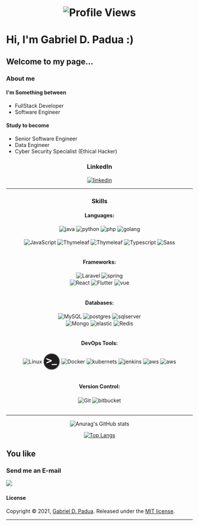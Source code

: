 <h1 align="center">
 
![Profile Views](http://estruyf-github.azurewebsites.net/api/VisitorHit?user=gabrielDpadua21&repo=GuillaumeFalourd&countColorcountColor) 

# Hi, I'm Gabriel D. Padua :)

## Welcome to my page...
</h1>

### About me
#### I'm Something between
- FullStack Developer
- Software Engineer
#### Study to become
- Senior Software Engineer
- Data Engineer
- Cyber Security Specialist (Ethical Hacker)


<div align="center">
  
### LinkedIn
[<img align="center" alt="linkedin" width="60px" src="https://icon-icons.com/icons2/134/PNG/64/linkedin_socialnetwork_20684.png" />](https://www.linkedin.com/in/gabriel-d-65ab77152/)

---

### Skills

#### Languages:
<img align="center" alt="java" width="60px" src="https://img.icons8.com/color/48/000000/java-coffee-cup-logo.png" />
<img align="center" alt="python" width="60px" src="https://img.icons8.com/color/48/000000/python.png" />
<img align="center" alt="php" width="60px" src="https://img.icons8.com/dusk/64/000000/php-logo.png"/>
<img align="center" alt="golang" width="60px"src="https://img.icons8.com/color/48/000000/golang.png"/>
<br />
<br />

<img align="center" alt="JavaScript" width="50px" src="https://img.icons8.com/color/48/000000/javascript--v1.png"/>
<img  align="center" alt="Thymeleaf" width="50px" src="https://img.icons8.com/color/48/000000/html-5.png"/>
<img align="center" alt="Thymeleaf" width="50px" src="https://img.icons8.com/color/48/000000/css3.png"/>
<img align="center" alt="Typescript" width="60px" src="https://img.icons8.com/color/48/000000/typescript.png"" />
<img align="center" alt="Sass" width="60px" src="https://img.icons8.com/color/48/000000/sass.png"/>
<br />
<br />


#### Frameworks:
<img align="center" alt="Laravel" width="60px" src="https://img.icons8.com/fluent/48/000000/laravel.png"/>
<img align="center" alt="spring" width="60px" src="https://img.icons8.com/color/48/000000/spring-logo.png" />
<br/>
<img align="center" alt="React" width="60px" src="https://img.icons8.com/nolan/64/react-native.png"/>
<img align="center" alt="Flutter" width="60px"src="https://img.icons8.com/color/48/000000/flutter.png"/>
<img align="center" alt="vue" width src="https://img.icons8.com/color/48/000000/vue-js.png"/>
<br />
<br />

#### Databases:
<img align="center" alt="MySQL" width="60px" src="https://budougumi0617.github.io/logos/mysql.png" />
<img align="center" alt="postgres" width="60px" src="https://img.icons8.com/color/48/000000/postgreesql.png"/>
<img align="center" alt="sqlserver" width="60px" src="https://img.icons8.com/color/48/000000/microsoft-sql-server.png"/>
<br />
<img align="center" alt="Mongo" width="60px" src="https://img.icons8.com/color/48/000000/mongodb.png"/>
<img align="center" alt="elastic" width="60px" src="https://img.icons8.com/color/48/000000/elasticsearch.png"/>
<img align="center" alt="Redis" width="60px" src="https://img.icons8.com/color/48/000000/redis.png"/>
<br />
<br />

#### DevOps Tools:
<img align="center" alt="Linux" width="50px" src="https://img.icons8.com/color/48/000000/linux.png" />
<img align="center" alt="Terminal" width="45px" src="https://raw.githubusercontent.com/github/explore/80688e429a7d4ef2fca1e82350fe8e3517d3494d/topics/terminal/terminal.png" />
<img align="center" alt="Docker" width="60px" src="https://img.icons8.com/color/48/000000/docker.png"/>
<img align="center" alt="kubernets" width="60px" src="https://img.icons8.com/color/48/000000/kubernetes.png"/>
<img align="center" alt="jenkins" width="60px"src="https://img.icons8.com/color/48/000000/jenkins.png"/>
<img align="center" alt="aws" width="60px" src="https://img.icons8.com/color/48/000000/amazon-web-services.png"/>
<img align="center" alt="aws" width="60px" src="https://img.icons8.com/color/48/000000/azure-1.png"/>
<br />
<br />

#### Version Control:

<img align="center" alt="Git" width="60px" src="https://img.icons8.com/color/50/000000/git.png" />
<img align="center" alt="bitbucket" width="60px" src="https://img.icons8.com/color/48/000000/bitbucket.png"/>

<br />
<br />

----------------
![Anurag's GitHub stats](https://github-readme-stats.vercel.app/api?username=gabrielDpadua21&show_icons=true&theme=dracula)

[![Top Langs](https://github-readme-stats.vercel.app/api/top-langs/?username=gabrielDpadua21&show_icons=true&theme=dracula)](https://github.com/gabrielDpadua21/github-readme-stats&show_icons=true&theme=dracula)

</div>

## You like 

### Send me an E-mail
<a href="mailto:gabriel.d.padua21@gmail.com"><img src="https://slackmojis.com/emojis/870-mail/download" width="33px"></a>

#### License

Copyright © 2021, [Gabriel D. Padua](https://github.com/gabrielDpadua21).
Released under the [MIT license](LICENSE).

***
